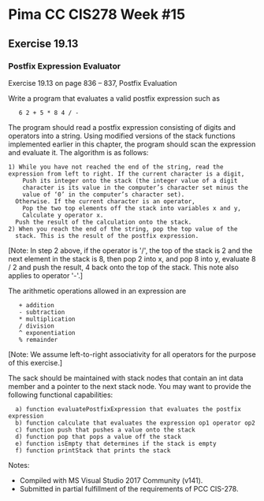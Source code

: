 # Pima CC CIS278 Week #15
## Exercise 19.13 
### Postfix Expression Evaluator

Exercise 19.13 on page 836 – 837, Postfix Evaluation

Write a program that evaluates a valid postfix expression such as
```text
   6 2 + 5 * 8 4 / -
```
The program should read a postfix expression consisting of digits and operators into a string. Using modified versions of the stack functions implemented earlier in this chapter, the program should scan the expression and evaluate it. The algorithm is as follows:
```text
1) While you have not reached the end of the string, read the expression from left to right. If the current character is a digit,
    Push its integer onto the stack (the integer value of a digit
    character is its value in the computer’s character set minus the
    value of ‘0’ in the computer’s character set).
  Otherwise. If the current character is an operator,
    Pop the two top elements off the stack into variables x and y,
    Calculate y operator x.
  Push the result of the calculation onto the stack.
2) When you reach the end of the string, pop the top value of the
  stack. This is the result of the postfix expression.
```
[Note: In step 2 above, if the operator is '/', the top of the stack is 2 and the next element in the stack is 8, then pop 2 into x, and pop 8 into y, evaluate 8 / 2 and push the result, 4 back onto the top of the stack. This note also applies to operator '-'.] 

The arithmetic operations allowed in an expression are
```text
   + addition
   - subtraction
   * multiplication
   / division
   ^ exponentiation
   % remainder
```
[Note: We assume left-to-right associativity for all operators for the purpose of this exercise.] 

The sack should be maintained with stack nodes that contain an int data member and a pointer to the next stack node. You may want to provide the following functional capabilities:
```text
  a) function evaluatePostfixExpression that evaluates the postfix expression
  b) function calculate that evaluates the expression op1 operator op2
  c) function push that pushes a value onto the stack
  d) function pop that pops a value off the stack
  e) function isEmpty that determines if the stack is empty
  f) function printStack that prints the stack
```

Notes:
* Compiled with MS Visual Studio 2017 Community (v141).
* Submitted in partial fulfillment of the requirements of PCC CIS-278.
